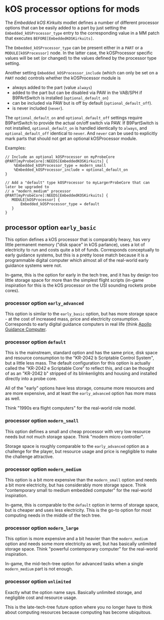 # kOS processor options for mods

The *Embedded kOS Kirkuits* modlet defines a number of different processor options that can be easily added to a part by just setting the `Embedded_kOSProcessor_type` entry to the corresponding value in a MM patch that executes `BEFORE[EmbeddedKOSKirkuits]`. 

The `Embedded_kOSProcessor_type` can be present either in a `PART` or a `MODULE[kOSProcessor]` node. In the latter case, the kOSProcessor specific values will be set (or changed) to the values defined by the processor type setting. 

Another setting `Embedded_kOSProcessor_include` (which can only be set on a `PART` node) controls whether the kOSProcessor module is 

* always added to the part (value `always`)
* added to the part but can be disabled via PAW in the VAB/SPH if B9PArtSwitch is 
  installed (`optional_default_on`)
* can be included via PAW but is off by default (`optional_default_off`).
* is never included (`never`).

The `optional_default_on` and `optional_default_off` settings require B9PartSwitch to provide the 
actual on/off switch via PAW. If B9PartSwitch is not installed, `optional_default_on` is handled 
identically to `always`,  and `optional_default_off` identical to `never`. And `never` can be used 
to explicitly mark parts that should not get an optional kOSProcessor module.

Examples:
```
// Include an optional kOSProcessor on myProbeCore
@PART[myProbeCore]:NEEDS[EmbeddedKOSKirkuits] {
    %Embedded_kOSProcessor_type = modern_small
    %Embedded_kOSProcessor_include = optional_default_on
}

// Add a "default" type kOSProcessor to myLargerProbeCore that can later be upgraded to
// a "modern_medium" processor
@PART[myProbeCore]:NEEDS[EmbeddedKOSKirkuits] {
   MODULE[kOSProcessor] {
       Embedded_kOSProcessor_type = default
   }
}
```

## processor option `early_basic`

This option defines a kOS processor that is comparably heavy, has very little permanent memory 
("disk space" in kOS parlance), uses a lot of electricity to run and costs quite a bit of funds. 
Corresponds conceptually to early guidance systems, but this is a pretty loose match because it 
is a programmable digital computer which almost all of the real-world early guidance systems 
were not.

In-game, this is the option for early in the tech tree, and it has by design too little storage 
space for more than the simplest flight scripts (in-game inspiration for this is the kOS processor 
on the USI sounding rockets probe cores).

### processor option `early_advanced`

This option is similar to the `early_basic` option, but has more storage space - at the cost of 
increased mass, price and electricity consumption. Corresponds to early digital guidance computers
in real life (think [Apollo Guidance Computer](https://en.wikipedia.org/wiki/Apollo_Guidance_Computer).

### processor option `default`

This is the mainstream, standard option and has the same price, disk space and resource 
consumption to the "KR-2042 b Scriptable Control System", but a little less mass. The default
configuration for this option is actually called the "KR-2042 e Scriptable Core" to reflect this,
and can be thought of as an "KR-2042 b" stripped of its blinkenlights and housing and installed 
directly into a probe core.

All of the "early" options have less storage, consume more resources and are more expensive, and at least the `early_advanced` option has more mass as well. 

Think "1990s era flight computers" for the real-world role model.

### processor option `modern_small`

This option defines a small and cheap processor with very low resource needs but not much storage space.
Think "modern micro controller". 

Storage space is roughly comparable to the `early_advanced` option as a challenge for the player, 
but resource usage and price is negligible to make the challenge attractive.

### processor option `modern_medium`

This option is a bit more expensive than the `modern_small` option and needs a bit more electricity, 
but has considerably more storage space. Think "contemporary small to medium embedded computer" for the 
real-world inspiration. 

In-game, this is comparable to the `default` option in terms of storage space, but is cheaper and uses 
less electricity. This is the go-to option for most computing needs in the middle of the tech tree.

### processor option `modern_large`

This option is more expensive and a bit heavier than the `modern_medium` option and needs some more 
electricity as well, but has basically unlimited storage space.  Think "powerful contemporary computer" for the real-world inspiration. 

In-game, the mid-tech-tree option for advanced tasks when a single `modern_medium` part is not enough.

### processor option `unlimited`

Exactly what the option name says. Basically unlimited storage, and negligible cost and resource usage. 

This is the late-tech-tree future option where you no longer have to think about computing resources
because computing has become ubiquitous.
